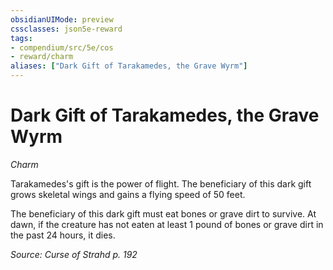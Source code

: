 ```yaml
---
obsidianUIMode: preview
cssclasses: json5e-reward
tags:
- compendium/src/5e/cos
- reward/charm
aliases: ["Dark Gift of Tarakamedes, the Grave Wyrm"]
---
```

# Dark Gift of Tarakamedes, the Grave Wyrm
*Charm*  

Tarakamedes's gift is the power of flight. The beneficiary of this dark gift grows skeletal wings and gains a flying speed of 50 feet.

The beneficiary of this dark gift must eat bones or grave dirt to survive. At dawn, if the creature has not eaten at least 1 pound of bones or grave dirt in the past 24 hours, it dies.

*Source: Curse of Strahd p. 192*